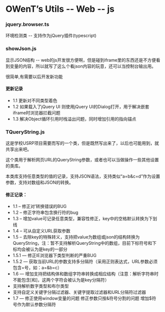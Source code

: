 OWenT’s Utils -- Web -- js
=============

### jquery.browser.ts
环境检测类 -- 支持作为jQuery插件(typescript)

### showJson.js
显示JSON结构 -- web的js开发很方便啊，但是碰到iframe里的东西还是不方便看到变量的内容，所以就写了这么个看json内容的玩意，还可以当控制台输出用。

很简单,有需要以后开发新功能
#### 更新记录
+ 1.1 更新对不同类型着色
+ 1.2 如果载入了jQuery UI 则使用jQuery UI的Dialog打开，用于解决嵌套iframe时浏览器拦截问题
+ 1.3 解决Object循环引用时栈溢出问题，同时增加引用的指向锚点


### TQueryString.js
这是学校USRP项目需要而写的一个类，但是既然写出来了，以后也可能用到，就共享出来吧。

这个类用于解析网页URL的QueryString参数，或者也可以当做操作一些其他设置的类库。

本类库支持任意类型的值的记录，支持JSON语法，支持类似“a=b&c=d”作为设置参数，支持对数组和JSON的转换。
#### 修正记录：
+ 1.1  –  修正对’转换错误的BUG
+ 1.2  –  修正字符串包含换行符的bug
+ 1.3  –  增加value可记录任意类型，兼容性修正，key中的空格默认转换为下划线
+ 1.4  –  可从自定义URL获取参数
+ 1.5  –  去除key的特殊转义，支持把value为数组或json的结构转换为QueryString，注：暂不支持解析QueryString中的数组，目前下标符号和下标均会被认为是key的一部分
+ 1.5.1 — 修正IE浏览器下类型判断的严重BUG
+ 1.5.2 — 获取当前URL的参数支持多分隔符（采用正则表达式，URL参数必须包含=号，如：a=&b=c）
+ 1.6 — 增加支持把结构体和数组字符串转换成相应结构（注意：解析字符串时不能包含[和]，这两个字符会被认为是key分隔符）
+ 支持解析数字类型和布尔类型
+ 支持自定义关键字分隔过滤器、关键字提取过滤器和URL分隔符过滤器
+ 1.7 — 修正使用window变量的问题
          修正参数只按&符号分割的问题
          增加$符号作为默认参数分隔符
